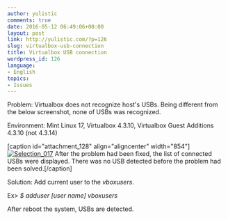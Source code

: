```yaml
---
author: yulistic
comments: true
date: 2016-05-12 06:49:06+00:00
layout: post
link: http://yulistic.com/?p=126
slug: virtualbox-usb-connection
title: Virtualbox USB connection
wordpress_id: 126
language:
- English
topics:
- Issues
---
```


Problem: Virtualbox does not recognize host's USBs. Being different from the below screenshot, none of USBs was recognized.

Environment: Mint Linux 17, Virtualbox 4.3.10, Virtualbox Guest Additions 4.3.10 (not 4.3.14)

[caption id="attachment_128" align="aligncenter" width="854"][![Selection_017](http://yulistic.com/wp-content/uploads/2014/08/Selection_017.png)](http://yulistic.com/wp-content/uploads/2014/08/Selection_017.png) After the problem had been fixed, the list of connected USBs were displayed. There was no USB detected before the problem had been solved.[/caption]

Solution: Add current user to the _vboxusers_.

Ex> _$ adduser _[user name]_ vboxusers_

After reboot the system, USBs are detected.
